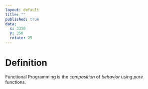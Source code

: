 ```yaml
---
layout: default
title: ""
published: true
data:
  x: 3350
  y: 350
  rotate: 25
---
```


# Definition #

Functional Programming is the *composition* of *behavior* using *pure* functions.
